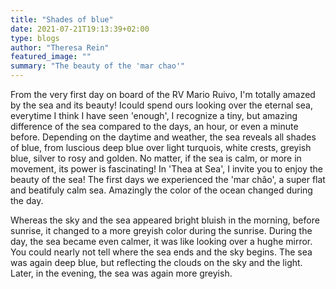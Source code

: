 ```yaml
---
title: "Shades of blue"
date: 2021-07-21T19:13:39+02:00
type: blogs
author: "Theresa Rein"
featured_image: ""
summary: "The beauty of the 'mar chao'"
---
```

From the very first day on board of the RV Mario Ruivo, I'm totally amazed by the sea and its beauty! Icould spend ours looking over the eternal sea, everytime I think I have seen 'enough', I recognize a tiny, but amazing difference of the sea compared to the days, an hour, or even a minute before.
Depending on the daytime and weather, the sea reveals all shades of blue, from luscious deep blue over light turquois, white crests, greyish blue, silver to rosy and golden. No matter, if the sea is calm, or more in movement, its power is fascinating!
In 'Thea at Sea', I invite you to enjoy the beauty of the sea!
The first days we experienced the 'mar châo', a super flat and beatifuly calm sea. Amazingly the color of the ocean changed during the day.

Whereas the sky and the sea appeared bright bluish in the morning, before sunrise, it changed to a more greyish color during the sunrise. During the day, the sea became even calmer, it was like looking over a hughe mirror. You could nearly not tell where the sea ends and the sky begins. The sea was again deep blue, but reflecting the clouds on the sky and the light. 
Later, in the evening, the sea was again more greyish.